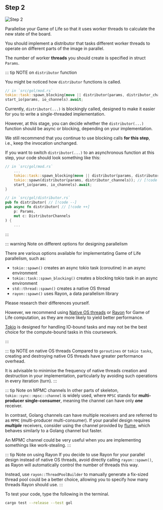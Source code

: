 <!--@include: index.md-->
#

## Step 2

![Step 2](/assets/cw_diagrams-Parallel_2.png)

Parallelise your Game of Life so that it uses worker threads to calculate the new state of the board.

You should implement a distributor that tasks different worker threads to operate on different parts of the image in parallel.

The number of worker **threads** you should create is specified in struct `Params`.

::: tip NOTE on `distributor` function
<!-- You are free to design your system as you see fit, however, we encourage you to primarily use channels. -->
You might be noticed how `distributor` functions is called.

``` rust
// in `src/gol/mod.rs`
tokio::task::spawn_blocking(move || distributor(params, distributor_channels)); // [!code highlight]
start_io(params, io_channels).await;
```

Currently, `distributor(...)` is blockingly called, designed to make it easier for you to write a single-threaded implementation.

However, at this stage, you can decide whether the `distributor(...)` function should be async or blocking, depending on your implementation.

We still recommend that you continue to use blocking calls **for this step**, i.e., keep the invocation unchanged.

If you want to switch `distributor(...)` to an asynchronous function at this step, your code should look something like this:

``` rust
// in `src/gol/mod.rs`
    ...
    tokio::task::spawn_blocking(move || distributor(params, distributor_channels)); // [!code --]
    tokio::spawn(distributor(params, distributor_channels)); // [!code ++]
    start_io(params, io_channels).await;
}

// in `src/gol/distributor.rs`
pub fn distributor( // [!code --]
pub async fn distributor( // [!code ++]
    p: Params,
    mut c: DistributorChannels
) {
    ...
```

:::

::: warning Note on different options for designing parallelism

There are various options available for implementating Game of Life parallelism, such as:

- `tokio::spawn()` creates an async tokio task (coroutine) in an async environment
- `tokio::task::spawn_blocking()` creates a blocking tokio task in an async environment
- `std::thread::spawn()` creates a native OS thread
- `rayon::spawn()` uses Rayon, a data parallelism library

Please research their differences yourself.

However, we recommend using [Native OS threads](https://doc.rust-lang.org/std/thread/) or [Rayon](https://crates.io/crates/rayon) for Game of Life computation,
as they are more likely to yield better performance.

[Tokio](https://tokio.rs/) is designed for handling IO-bound tasks and may not be the best choice for the compute-bound tasks in this coursework.

:::

::: tip NOTE on native OS threads
Compared to `goroutines` or `tokio tasks`, creating and destroying native OS threads have greater performance overhead.

It is advisable to minimise the frequency of native threads creation and destruction in your implementation,
particularly by avoiding such operations in every iteration (turn).
:::

::: tip Note on MPMC channels
In other parts of skeleton, `tokio::sync::mpsc::channel` is widely used, where `MPSC` stands for **multi-producer single-consumer**, meaning the channel can have only ***one*** receiver.

In contrast, Golang channels can have multiple receivers and are referred to as `MPMC` (multi-producer multi-consumer).
If your parallel design requires ***multiple*** receivers, consider using the channel provided by [flume](https://crates.io/crates/flume),
which behaves similarly to a Golang channel but faster.

An MPMC channel could be very useful when you are implementing somethings like work-stealing.
:::

::: tip Note on using Rayon
If you decide to use Rayon for your parallel design instead of native OS threads,
avoid directly calling `rayon::spawn()`,
as Rayon will automatically control the number of threads this way.

Instead, use `rayon::ThreadPoolBuilder` to manually generate a fix-sized thread pool could be a better choice,
allowing you to specify how many threads Rayon should use.
:::

To test your code, type the following in the terminal.

``` bash
cargo test --release --test gol
```
